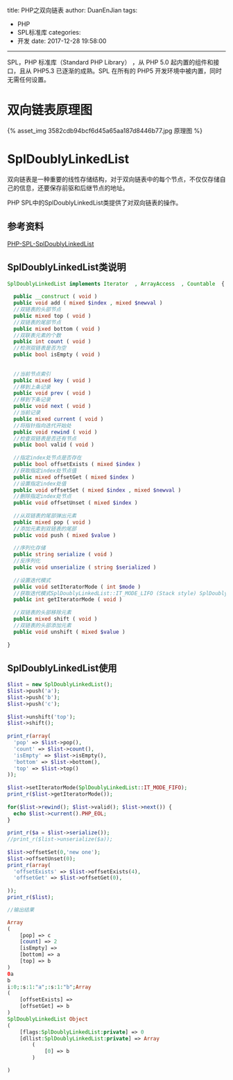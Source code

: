 title: PHP之双向链表
author: DuanEnJian
tags:
  - PHP
  - SPL标准库
categories:
  - 开发
date: 2017-12-28 19:58:00
---
SPL，PHP 标准库（Standard PHP Library） ，从 PHP 5.0 起内置的组件和接口，且从 PHP5.3 已逐渐的成熟。SPL 在所有的 PHP5 开发环境中被内置，同时无需任何设置。
<!-- more -->

# 双向链表原理图

{% asset_img 3582cdb94bcf6d45a65aa187d8446b77.jpg 原理图 %}
# SplDoublyLinkedList
双向链表是一种重要的线性存储结构，对于双向链表中的每个节点，不仅仅存储自己的信息，还要保存前驱和后继节点的地址。

PHP SPL中的SplDoublyLinkedList类提供了对双向链表的操作。
## 参考资料
 [PHP-SPL-SplDoublyLinkedList](http://php.net/manual/zh/class.spldoublylinkedlist.php)
## SplDoublyLinkedList类说明
```php
SplDoublyLinkedList implements Iterator  , ArrayAccess  , Countable  {
  
  public __construct ( void )
  public void add ( mixed $index , mixed $newval )
  //双链表的头部节点
  public mixed top ( void )
  //双链表的尾部节点
  public mixed bottom ( void )
  //双联表元素的个数
  public int count ( void )
  //检测双链表是否为空
  public bool isEmpty ( void )
  
  
  //当前节点索引
  public mixed key ( void )
  //移到上条记录
  public void prev ( void )
  //移到下条记录
  public void next ( void )
  //当前记录
  public mixed current ( void )
  //将指针指向迭代开始处
  public void rewind ( void )
  //检查双链表是否还有节点
  public bool valid ( void )
  
  //指定index处节点是否存在
  public bool offsetExists ( mixed $index )
  //获取指定index处节点值
  public mixed offsetGet ( mixed $index )
  //设置指定index处值
  public void offsetSet ( mixed $index , mixed $newval )
  //删除指定index处节点
  public void offsetUnset ( mixed $index )
  
  //从双链表的尾部弹出元素
  public mixed pop ( void )
  //添加元素到双链表的尾部
  public void push ( mixed $value )
  
  //序列化存储
  public string serialize ( void )
  //反序列化
  public void unserialize ( string $serialized )
  
  //设置迭代模式
  public void setIteratorMode ( int $mode )
  //获取迭代模式SplDoublyLinkedList::IT_MODE_LIFO (Stack style) SplDoublyLinkedList::IT_MODE_FIFO (Queue style)
  public int getIteratorMode ( void )
  
  //双链表的头部移除元素
  public mixed shift ( void )
  //双链表的头部添加元素
  public void unshift ( mixed $value )
  
}
```
## SplDoublyLinkedList使用
```php
$list = new SplDoublyLinkedList();
$list->push('a');
$list->push('b');
$list->push('c');
  
$list->unshift('top');
$list->shift();
  
print_r(array(
  'pop' => $list->pop(),
  'count' => $list->count(),
  'isEmpty' => $list->isEmpty(),
  'bottom' => $list->bottom(),
  'top' => $list->top()
));
  
$list->setIteratorMode(SplDoublyLinkedList::IT_MODE_FIFO);
print_r($list->getIteratorMode());
  
for($list->rewind(); $list->valid(); $list->next()) {
  echo $list->current().PHP_EOL;
}
  
print_r($a = $list->serialize());
//print_r($list->unserialize($a));
  
$list->offsetSet(0,'new one');
$list->offsetUnset(0);
print_r(array(
  'offsetExists' => $list->offsetExists(4),
  'offsetGet' => $list->offsetGet(0),
  
));
print_r($list);

//输出结果

Array
(
    [pop] => c
    [count] => 2
    [isEmpty] => 
    [bottom] => a
    [top] => b
)
0a
b
i:0;:s:1:"a";:s:1:"b";Array
(
    [offsetExists] => 
    [offsetGet] => b
)
SplDoublyLinkedList Object
(
    [flags:SplDoublyLinkedList:private] => 0
    [dllist:SplDoublyLinkedList:private] => Array
        (
            [0] => b
        )

)

```
